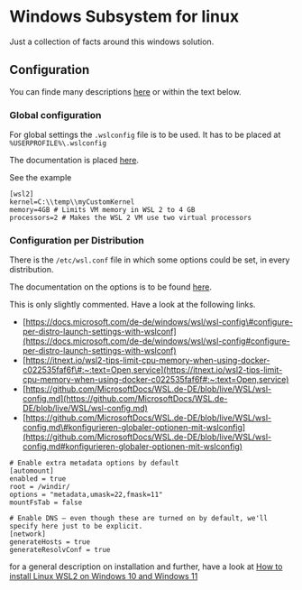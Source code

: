 # Windows Subsystem for linux

Just a collection of facts around this windows solution.

## Configuration

You can finde many descriptions [here](https://docs.microsoft.com/en-us/windows/wsl/wsl-config) or within the text below.

### Global configuration

For global settings the `.wslconfig` file is to be used. It has to be placed at `%USERPROFILE%\.wslconfig`

The documentation is placed [here](https://docs.microsoft.com/en-us/windows/wsl/wsl-config#wsl-2-settings).

See the example

```text
[wsl2]
kernel=C:\\temp\\myCustomKernel
memory=4GB # Limits VM memory in WSL 2 to 4 GB
processors=2 # Makes the WSL 2 VM use two virtual processors
```

### Configuration per Distribution

There is the `/etc/wsl.conf` file in which some options could be set, in every distribution.

The documentation on the options is to be found [here](https://docs.microsoft.com/en-us/windows/wsl/wsl-config#configuration-options).

This is only slightly commented. Have a look at the following links.

* [https://docs.microsoft.com/de-de/windows/wsl/wsl-config\#configure-per-distro-launch-settings-with-wslconf](https://docs.microsoft.com/de-de/windows/wsl/wsl-config#configure-per-distro-launch-settings-with-wslconf)
* [https://itnext.io/wsl2-tips-limit-cpu-memory-when-using-docker-c022535faf6f\#:~:text=Open,service](https://itnext.io/wsl2-tips-limit-cpu-memory-when-using-docker-c022535faf6f#:~:text=Open,service)
* [https://github.com/MicrosoftDocs/WSL.de-DE/blob/live/WSL/wsl-config.md](https://github.com/MicrosoftDocs/WSL.de-DE/blob/live/WSL/wsl-config.md)
* [https://github.com/MicrosoftDocs/WSL.de-DE/blob/live/WSL/wsl-config.md\#konfigurieren-globaler-optionen-mit-wslconfig](https://github.com/MicrosoftDocs/WSL.de-DE/blob/live/WSL/wsl-config.md#konfigurieren-globaler-optionen-mit-wslconfig)

```text
# Enable extra metadata options by default
[automount]
enabled = true
root = /windir/
options = "metadata,umask=22,fmask=11"
mountFsTab = false

# Enable DNS – even though these are turned on by default, we'll specify here just to be explicit.
[network]
generateHosts = true
generateResolvConf = true
```

for a general description on installation and further, have a look at [How to install Linux WSL2 on Windows 10 and Windows 11](https://www.windowscentral.com/how-install-wsl2-windows-10)
